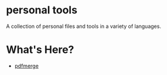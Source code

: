 # personal tools

A collection of personal files and tools in a variety of languages.

# What's Here?
- [pdfmerge](https://github.com/jzpero/personaltools/tree/master/pdfmerge)
